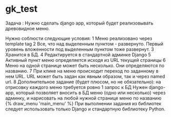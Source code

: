# gk_test
Задача : Нужно сделать django app, который будет реализовывать древовидное меню.

 Нужно соблюсти следующие условия:
1 Меню реализовано через template tag
2 Все, что над выделенным пунктом - развернуто. Первый уровень вложенности под
выделенным пунктом тоже развернут.
3 Хранится в БД.
4 Редактируется в стандартной админке Django
5 Активный пункт меню определяется исходя из URL текущей страницы
6 Меню на одной странице может быть несколько. Они определяются по названию.
7 При клике на меню происходит переход по заданному в нем URL. URL может быть
задан как явным образом, так и через named url.
8 Дополнительное задание (будет плюсом, но не обязательно): на отрисовку каждого
меню требуется ровно 1 запрос к БД
 Нужен django-app, который позволяет вносить в БД меню (одно или несколько) через
админку, и нарисовать на любой нужной странице меню по названию
 {% draw_menu &#39;main_menu&#39; %}
 При выполнении задания из библиотек следует использовать только Django и
стандартную библиотеку Python.
